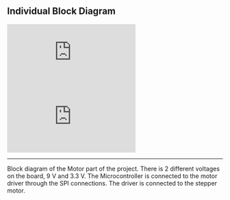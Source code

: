 ## Individual Block Diagram


![block.pdf](https://github.com/user-attachments/files/18914672/block.pdf)
![block (1).pdf](https://github.com/user-attachments/files/18914841/block.1.pdf)

-------------------------------------------------

Block diagram of the Motor part of the project. There is 2 different voltages on the board, 9 V and 3.3 V. The Microcontroller is connected to the motor driver through the SPI connections. The driver is connected to the stepper motor. 

